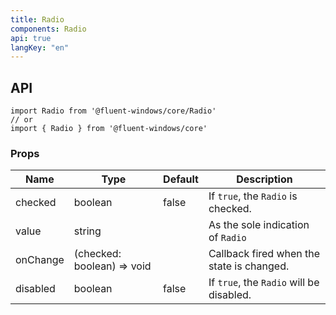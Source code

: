 ```yaml
---
title: Radio
components: Radio
api: true
langKey: "en"
---
```


## API

```
import Radio from '@fluent-windows/core/Radio'
// or
import { Radio } from '@fluent-windows/core'
```

### Props

| Name | Type | Default | Description |
| --- | --- | --- | --- |
| checked | boolean | false | 	If `true`, the `Radio` is checked. |
| value | string |  | As the sole indication of `Radio` |
| onChange | (checked: boolean) => void |  | Callback fired when the state is changed. |
| disabled | boolean | false | 	If `true`, the `Radio` will be disabled. |
